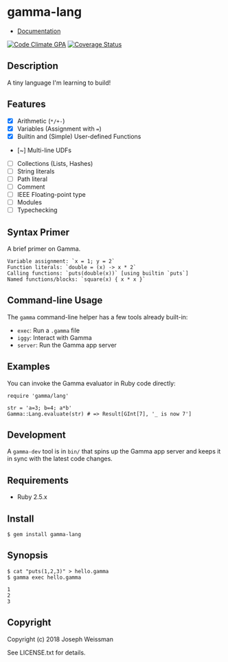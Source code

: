 # gamma-lang

* [Documentation](http://rubydoc.info/gems/gamma-lang/frames)

[![Code Climate GPA](https://codeclimate.com/github/jweissman/gamma-lang/badges/gpa.svg)](https://codeclimate.com/github/jweissman/gamma-lang)
[![Coverage Status](https://coveralls.io/repos/github/jweissman/gamma-lang/badge.svg)](https://coveralls.io/github/jweissman/gamma-lang)

## Description

A tiny language I'm learning to build!

## Features

  - [x] Arithmetic (`*/+-`)
  - [x] Variables (Assignment with `=`)
  - [x] Builtin and (Simple) User-defined Functions
  - [~] Multi-line UDFs
  - [ ] Collections (Lists, Hashes)
  - [ ] String literals
  - [ ] Path literal
  - [ ] Comment
  - [ ] IEEE Floating-point type
  - [ ] Modules
  - [ ] Typechecking

## Syntax Primer

A brief primer on Gamma.

    Variable assignment: `x = 1; y = 2`
    Function literals: `double = (x) -> x * 2`
    Calling functions: `puts(double(x))` [using builtin `puts`]
    Named functions/blocks: `square(x) { x * x }`

## Command-line Usage

The `gamma` command-line helper has a few tools already
built-in:

  - `exec`: Run a `.gamma` file
  - `iggy`: Interact with Gamma
  - `server`: Run the Gamma app server

## Examples

You can invoke the Gamma evaluator in Ruby code directly:

    require 'gamma/lang'

    str = 'a=3; b=4; a*b'
    Gamma::Lang.evaluate(str) # => Result[GInt[7], '_ is now 7']

## Development

A `gamma-dev` tool is in `bin/` that spins up the Gamma app server
and keeps it in sync with the latest code changes.

## Requirements

  - Ruby 2.5.x

## Install

    $ gem install gamma-lang

## Synopsis

    $ cat "puts(1,2,3)" > hello.gamma
    $ gamma exec hello.gamma

    1
    2
    3

## Copyright

Copyright (c) 2018 Joseph Weissman

See LICENSE.txt for details.
